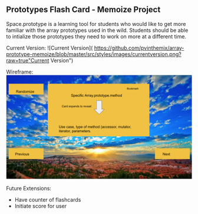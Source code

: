 
## Prototypes Flash Card - Memoize Project

Space.prototype is a learning tool for students who would like to get more familiar with the array prototypes used in the wild. Students should be able to intialize those prototypes they need to work on more at a different time.

Current Version: 
![Current Version]( https://github.com/pvinthemix/array-prototype-memoize/blob/master/src/styles/images/currentversion.png?raw=true"Current Version")

Wireframe: 
![Wireframe]( https://github.com/pvinthemix/array-prototype-memoize/blob/master/src/styles/images/wireframe.png?raw=true"Wireframe")

Future Extensions:
- Have counter of flashcards
- Initiate score for user

